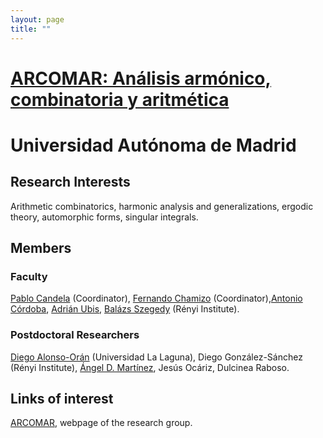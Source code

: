 ```yaml
---
layout: page
title: ""
---
```




# [ARCOMAR: Análisis armónico, combinatoria y aritmética](https://www.ub.edu/comb/)

# Universidad Autónoma de Madrid


## Research Interests

Arithmetic combinatorics, harmonic analysis and generalizations, ergodic theory, automorphic forms, singular integrals.

## Members

### Faculty
[Pablo Candela](https://matematicas.uam.es/~pablo.candela/) (Coordinator), [Fernando Chamizo](https://matematicas.uam.es/~fernando.chamizo/) (Coordinator),[Antonio Córdoba](https://matematicas.uam.es/~antonio.cordoba/), [Adrián Ubis](https://verso.mat.uam.es/web/index.php/es/directorio/24-pdi/78-ubis-martinez-adrian), [Balázs Szegedy](https://users.renyi.hu/~szegedyb/) (Rényi Institute).

### Postdoctoral Researchers

[Diego Alonso-Orán](https://sites.google.com/view/dalonsoo) (Universidad La Laguna), Diego González-Sánchez (Rényi Institute), [Ángel D. Martínez](https://sites.google.com/view/angeldmartinez/home?authuser=0), Jesús Ocáriz, Dulcinea Raboso.

## Links of interest

[ARCOMAR](https://matematicas.uam.es/~fernando.chamizo/grant/overview.html), webpage of the research group. 


